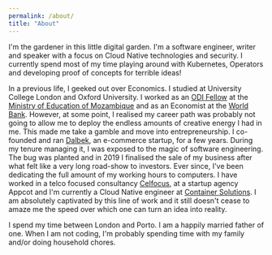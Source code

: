 ```yaml
---
permalink: /about/
title: "About"
---
```


I'm the gardener in this little digital garden. I'm a software engineer, writer and speaker with a focus on Cloud Native technologies and security. I currently spend most of my time playing around with Kubernetes, Operators and developing proof of concepts for terrible ideas! 

In a previous life, I geeked out over Economics. I studied at University College London and Oxford University. I worked as an [ODI Fellow](https://odi.org/en/fellowship-scheme/) at the [Ministry of Education of Mozambique](https://www.mined.gov.mz/) and as an Economist at the [World Bank](https://www.worldbank.org/en/home). However, at some point, I realised my career path was probably not going to allow me to deploy the endless amounts of creative energy I had in me. This made me take a gamble and move into entrepreneurship. I co-founded and ran [Dalbek](https://www.caixasbaratas.pt/), an e-commerce startup, for a few years. During my tenure managing it, I was exposed to the magic of software engineering. The bug was planted and in 2019 I finalised the sale of my business after what felt like a very long road-show to investors. Ever since, I've been dedicating the full amount of my working hours to computers. I have worked in a telco focused consultancy [Celfocus](https://celfocus.com), at a startup agency Appcot and I'm currently a Cloud Native engineer at [Container Solutions](https://container-solutions.com). I am absolutely captivated by this line of work and it still doesn't cease to amaze me the speed over which one can turn an idea into reality.

I spend my time between London and Porto. I am a happily married father of one. When I am not coding, I'm probably spending time with my family and/or doing household chores.
